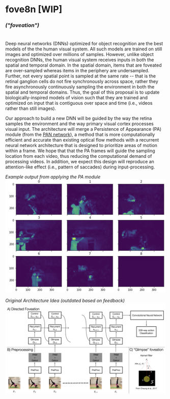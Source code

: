# fove8n [WIP]
### _("foveation")_
#

Deep neural networks (DNNs) optimized for object recognition are the best models of the the human visual system. All such models are trained on still images and optimized over millions of samples. However, unlike object recognition DNNs, the human visual system receives inputs in both the spatial and temporal domain. In the spatial domain, items that are foveated are over-sampled whereas items in the periphery are undersampled. Further, not every spatial point is sampled at the same rate -- that is the retinal ganglion cells do not fire synchronously across space, rather they fire asynchronously continuously sampling the environment in both the spatial and temporal domains. Thus, the goal of this proposal is to update biologically-inspired models of vision such that they are trained and optimized on input that is contiguous over space and time (i.e., videos rather than still images).

Our approach to build a new DNN will be guided by the way the retina samples the environment and the way primary visual cortex processes visual input. The architecture will merge a Persistence of Appearance (PA) module (from the [PAN network](https://github.com/zhang-can/PAN-PyTorch)), a method that is more computationally efficient and accurate than existing optical flow methods with a recurrent neural network architecture that is designed to prioritize areas of motion within a frame. We hope that that the PA frames will guide the sampling location from each video, thus reducing the computational demand of processing videos. In addition, we expect this design will reproduce an attention-like effect (i.e., pattern of saccades) during input-processing.

*Example output from applying the PA module*
![Example output from applying the PA module](resources/example_pa_module_output.png)

*Original Architecture Idea (outdated based on feedback)*
![Original Architecture Idea](resources/original_architecture_idea.jpeg)